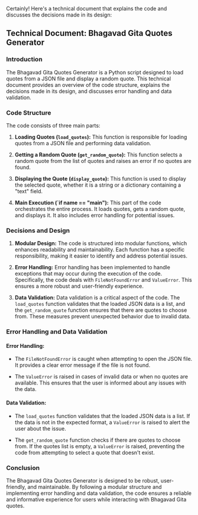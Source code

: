 Certainly! Here's a technical document that explains the code and discusses the decisions made in its design:

## Technical Document: Bhagavad Gita Quotes Generator

### Introduction

The Bhagavad Gita Quotes Generator is a Python script designed to load quotes from a JSON file and display a random quote. This technical document provides an overview of the code structure, explains the decisions made in its design, and discusses error handling and data validation.

### Code Structure

The code consists of three main parts:

1. **Loading Quotes (`load_quotes`):** This function is responsible for loading quotes from a JSON file and performing data validation.

2. **Getting a Random Quote (`get_random_quote`):** This function selects a random quote from the list of quotes and raises an error if no quotes are found.

3. **Displaying the Quote (`display_quote`):** This function is used to display the selected quote, whether it is a string or a dictionary containing a "text" field.

4. **Main Execution (`if __name__ == "__main__"):** This part of the code orchestrates the entire process. It loads quotes, gets a random quote, and displays it. It also includes error handling for potential issues.

### Decisions and Design

1. **Modular Design:** The code is structured into modular functions, which enhances readability and maintainability. Each function has a specific responsibility, making it easier to identify and address potential issues.

2. **Error Handling:** Error handling has been implemented to handle exceptions that may occur during the execution of the code. Specifically, the code deals with `FileNotFoundError` and `ValueError`. This ensures a more robust and user-friendly experience.

3. **Data Validation:** Data validation is a critical aspect of the code. The `load_quotes` function validates that the loaded JSON data is a list, and the `get_random_quote` function ensures that there are quotes to choose from. These measures prevent unexpected behavior due to invalid data.

### Error Handling and Data Validation

#### Error Handling:

- The `FileNotFoundError` is caught when attempting to open the JSON file. It provides a clear error message if the file is not found.

- The `ValueError` is raised in cases of invalid data or when no quotes are available. This ensures that the user is informed about any issues with the data.

#### Data Validation:

- The `load_quotes` function validates that the loaded JSON data is a list. If the data is not in the expected format, a `ValueError` is raised to alert the user about the issue.

- The `get_random_quote` function checks if there are quotes to choose from. If the quotes list is empty, a `ValueError` is raised, preventing the code from attempting to select a quote that doesn't exist.

### Conclusion

The Bhagavad Gita Quotes Generator is designed to be robust, user-friendly, and maintainable. By following a modular structure and implementing error handling and data validation, the code ensures a reliable and informative experience for users while interacting with Bhagavad Gita quotes.
